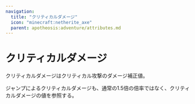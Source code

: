 ```yaml
---
navigation:
  title: "クリティカルダメージ"
  icon: "minecraft:netherite_axe"
  parent: apotheosis:adventure/attributes.md
---
```


# クリティカルダメージ

<Color id="blue">クリティカルダメージ</Color>はクリティカル攻撃のダメージ補正値。

ジャンプによるクリティカルダメージも、通常の1.5倍の倍率ではなく、クリティカルダメージの値を参照する。

